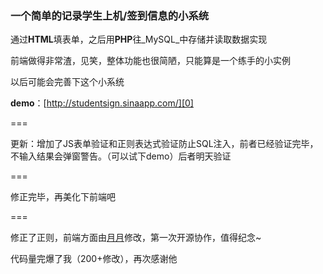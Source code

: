 ### 一个简单的记录学生上机/签到信息的小系统

  
通过**HTML**填表单，之后用**PHP**往_MySQL_中存储并读取数据实现

前端做得非常渣，见笑，整体功能也很简陋，只能算是一个练手的小实例

以后可能会完善下这个小系统

**demo**：[http://studentsign.sinaapp.com/][0]

===

更新：增加了JS表单验证和正则表达式验证防止SQL注入，前者已经验证完毕，不输入结果会弹窗警告。（可以试下demo）后者明天验证

===

修正完毕，再美化下前端吧

===

修正了正则，前端方面由[月月][1]修改，第一次开源协作，值得纪念~

代码量完爆了我（200+修改），再次感谢他

[0]: http://studentsign.sinaapp.com/
[1]: https://github.com/yuetsh